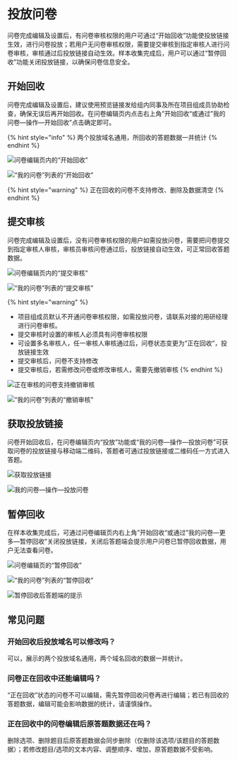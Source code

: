 # 投放问卷

问卷完成编辑及设置后，有问卷审核权限的用户可通过“开始回收”功能使投放链接生效，进行问卷投放；若用户无问卷审核权限，需要提交审核到指定审核人进行问卷审核，审核通过后投放链接自动生效。样本收集完成后，用户可以通过“暂停回收”功能关闭投放链接，以确保问卷信息安全。

## 开始回收

问卷完成编辑及设置后，建议使用预览链接发给组内同事及所在项目组成员协助检查，确保无误后再开始回收。在问卷编辑页内点击右上角”开始回收“或通过”我的问卷—操作—开始回收”点击确定即可。

{% hint style="info" %}
两个投放域名通用，所回收的答题数据一并统计
{% endhint %}

![&#x95EE;&#x5377;&#x7F16;&#x8F91;&#x9875;&#x5185;&#x7684;&#x201C;&#x5F00;&#x59CB;&#x56DE;&#x6536;&#x201D;](../.gitbook/assets/image%20%2894%29.png)

![&#x201C;&#x6211;&#x7684;&#x95EE;&#x5377;&#x201D;&#x5217;&#x8868;&#x7684;&#x201C;&#x5F00;&#x59CB;&#x56DE;&#x6536;&#x201D;](../.gitbook/assets/image%20%28222%29.png)

{% hint style="warning" %}
正在回收的问卷不支持修改、删除及数据清空
{% endhint %}

## 提交审核

问卷完成编辑及设置后，没有问卷审核权限的用户如需投放问卷，需要把问卷提交到指定审核人审核，审核员审核问卷通过后，投放链接自动生效，可正常回收答题数据。

![&#x95EE;&#x5377;&#x7F16;&#x8F91;&#x9875;&#x5185;&#x7684;&#x201C;&#x63D0;&#x4EA4;&#x5BA1;&#x6838;&#x201D;](../.gitbook/assets/image%20%2887%29.png)

![&#x201C;&#x6211;&#x7684;&#x95EE;&#x5377;&#x201D;&#x5217;&#x8868;&#x7684;&#x201C;&#x63D0;&#x4EA4;&#x5BA1;&#x6838;&#x201D;](../.gitbook/assets/image%20%28241%29.png)

{% hint style="warning" %}
* 项目组成员默认不开通问卷审核权限，如需投放问卷，请联系对接的用研经理进行问卷审核。
* 提交审核时设置的审核人必须具有问卷审核权限
* 可设置多名审核人，任一审核人审核通过后，问卷状态变更为“正在回收”，投放链接生效
* 提交审核后，问卷不支持修改
* 提交审核后，若需修改问卷或修改审核人，需要先撤销审核
{% endhint %}

![&#x6B63;&#x5728;&#x5BA1;&#x6838;&#x7684;&#x95EE;&#x5377;&#x652F;&#x6301;&#x64A4;&#x9500;&#x5BA1;&#x6838;](../.gitbook/assets/image%20%2821%29.png)

![&#x201C;&#x6211;&#x7684;&#x95EE;&#x5377;&#x201D;&#x5217;&#x8868;&#x7684;&#x201C;&#x64A4;&#x9500;&#x5BA1;&#x6838;&#x201D;](../.gitbook/assets/image%20%28192%29.png)

## 获取投放链接

问卷开始回收后，在问卷编辑页内“投放”功能或“我的问卷—操作—投放问卷”可获取问卷的投放链接与移动端二维码，答题者可通过投放链接或二维码任一方式进入答题。

![&#x83B7;&#x53D6;&#x6295;&#x653E;&#x94FE;&#x63A5;](../.gitbook/assets/image%20%28201%29.png)

![&#x6211;&#x7684;&#x95EE;&#x5377;&#x2014;&#x64CD;&#x4F5C;&#x2014;&#x6295;&#x653E;&#x95EE;&#x5377;](../.gitbook/assets/image%20%2870%29.png)

## 暂停回收

在样本收集完成后，可通过问卷编辑页内右上角”开始回收“或通过”我的问卷—更多—暂停回收”关闭投放链接，关闭后答题端会提示用户问卷已暂停回收数据，用户无法查看问卷。

![&#x95EE;&#x5377;&#x7F16;&#x8F91;&#x9875;&#x7684;&#x201C;&#x6682;&#x505C;&#x56DE;&#x6536;&#x201D;](../.gitbook/assets/image%20%28206%29.png)

![&#x201C;&#x6211;&#x7684;&#x95EE;&#x5377;&#x201D;&#x5217;&#x8868;&#x7684;&#x201C;&#x6682;&#x505C;&#x56DE;&#x6536;&#x201D;](../.gitbook/assets/image%20%28284%29.png)

![&#x6682;&#x505C;&#x56DE;&#x6536;&#x540E;&#x7B54;&#x9898;&#x7AEF;&#x7684;&#x63D0;&#x793A;](../.gitbook/assets/image%20%28236%29.png)



## 常见问题

### 开始回收后投放域名可以修改吗？

可以，展示的两个投放域名通用，两个域名回收的数据一并统计。



### 问卷正在回收中还能编辑吗？

“正在回收”状态的问卷不可以编辑，需先暂停回收问卷再进行编辑；若已有回收的答题数据，编辑可能会影响数据的统计，请谨慎操作。



### 正在回收中的问卷编辑后原答题数据还在吗？

删除选项、删除题目后原答题数据会同步删除（仅删除该选项/该题目的答题数据）；若修改题目/选项的文本内容、调整顺序、增加，原答题数据不受影响。







